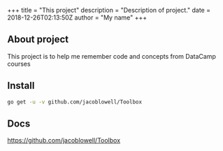 +++
title = "This project"
description = "Description of project."
date = 2018-12-26T02:13:50Z
author = "My name"
+++

## About project

This project is to help me remember code and concepts from DataCamp courses

## Install

```bash
go get -u -v github.com/jacoblowell/Toolbox
```

## Docs

https://github.com/jacoblowell/Toolbox